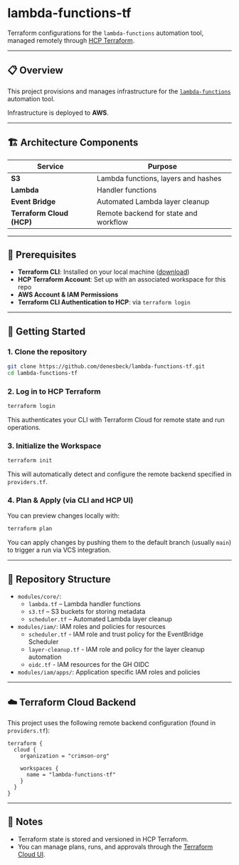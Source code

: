 # lambda-functions-tf

Terraform configurations for the `lambda-functions` automation tool, managed remotely through [HCP Terraform](https://www.hashicorp.com/cloud/terraform).

---

## 📋 Overview

This project provisions and manages infrastructure for the [`lambda-functions`](https://github.com/denesbeck/lambda-functions) automation tool.

Infrastructure is deployed to **AWS**.

---

## 🏗️ Architecture Components

| Service                   | Purpose                               |
| ------------------------- | ------------------------------------- |
| **S3**                    | Lambda functions, layers and hashes   |
| **Lambda**                | Handler functions                     |
| **Event Bridge**          | Automated Lambda layer cleanup        |
| **Terraform Cloud (HCP)** | Remote backend for state and workflow |

---

## 🔧 Prerequisites

- **Terraform CLI**: Installed on your local machine ([download](https://www.terraform.io/downloads))
- **HCP Terraform Account**: Set up with an associated workspace for this repo
- **AWS Account & IAM Permissions**
- **Terraform CLI Authentication to HCP**: via `terraform login`

---

## 🚀 Getting Started

### 1. Clone the repository

```bash
git clone https://github.com/denesbeck/lambda-functions-tf.git
cd lambda-functions-tf
```

### 2. Log in to HCP Terraform

```bash
terraform login
```

This authenticates your CLI with Terraform Cloud for remote state and run operations.

### 3. Initialize the Workspace

```bash
terraform init
```

This will automatically detect and configure the remote backend specified in `providers.tf`.

### 4. Plan & Apply (via CLI and HCP UI)

You can preview changes locally with:

```bash
terraform plan
```

You can apply changes by pushing them to the default branch (usually `main`) to trigger a run via VCS integration.

---

## 📂 Repository Structure

- `modules/core/`:
  - `lambda.tf` – Lambda handler functions
  - `s3.tf` – S3 buckets for storing metadata
  - `scheduler.tf` – Automated Lambda layer cleanup
- `modules/iam/`: IAM roles and policies for resources
  - `scheduler.tf` - IAM role and trust policy for the EventBridge Scheduler
  - `layer-cleanup.tf` - IAM role and policy for the layer cleanup automation
  - `oidc.tf` - IAM resources for the GH OIDC
- `modules/iam/apps/`: Application specific IAM roles and policies

---

## ☁️ Terraform Cloud Backend

This project uses the following remote backend configuration (found in `providers.tf`):

```hcl
terraform {
  cloud {
    organization = "crimson-org"

    workspaces {
      name = "lambda-functions-tf"
    }
  }
}
```

---

## 📌 Notes

- Terraform state is stored and versioned in HCP Terraform.
- You can manage plans, runs, and approvals through the [Terraform Cloud UI](https://app.terraform.io).
